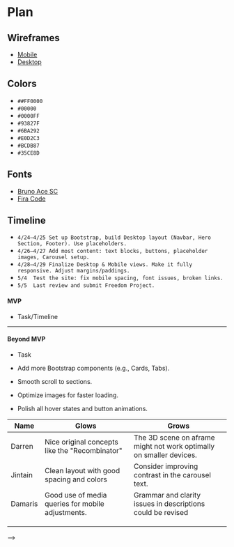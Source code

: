 # Plan

## Wireframes
* [Mobile](https://wireframe.cc/q2BTod)
* [Desktop](https://wireframe.cc/cfbx8R)

## Colors
* `##FF0000`
* `#00000`
* `#0000FF`
* `#93827F`
* `#6BA292`
* `#E0D2C3`
* `#BCDB87`
* `#35CE8D`
## Fonts
* [Bruno Ace SC](https://fonts.googleapis.com/css2?family=Bruno+Ace+SC&display=swap)
* [Fira Code](https://fonts.googleapis.com/css2?family=Bebas+Neue&family=Bruno+Ace+SC&family=Fira+Code:wght@300..700&family=Roboto:ital,wght@0,100;0,300;0,400;0,500;0,700;0,900;1,100;1,300;1,400;1,500;1,700;1,900&display=swap")
## Timeline
* `4/24–4/25 Set up Bootstrap, build Desktop layout (Navbar, Hero Section, Footer). Use placeholders.`
* `4/26–4/27 Add most content: text blocks, buttons, placeholder images, Carousel setup.`
* `4/28–4/29 Finalize Desktop & Mobile views. Make it fully responsive. Adjust margins/paddings.`
* `5/4	Test the site: fix mobile spacing, font issues, broken links.`
* `5/5	Last review and submit Freedom Project.`
#### MVP

* Task/Timeline

---

#### Beyond MVP

* Task

* Add more Bootstrap components (e.g., Cards, Tabs).

* Smooth scroll to sections.

* Optimize images for faster loading.

* Polish all hover states and button animations.








| Name | Glows | Grows |
| -------- | ------- | ------- |
|  Darren |  Nice original concepts like the "Recombinator" | The 3D scene on aframe might not work optimally on smaller devices.
| Jintain  | Clean layout with good spacing and colors  | Consider improving contrast in the carousel text.
|  Damaris | Good use of media queries for mobile adjustments. | Grammar and clarity issues in descriptions could be revised
|   |   |
|   |   |
|   |   |

-->
